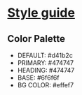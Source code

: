 # [Style guide](https://easetemplate.com/free-website-templates/theraphy/styleguide.html#)

## Color Palette
- DEFAULT: #d41b2c
- PRIMARY: #474747
- HEADING: #474747
- BASE: #6f6f6f
- BG COLOR: #effef7

